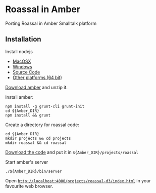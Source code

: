 Roassal in Amber
=======

Porting Roassal in Amber Smalltalk platform

## Installation

Install nodejs

* [MacOSX](http://nodejs.org/dist/v0.10.12/node-v0.10.12.pkg)
* [Windows](http://nodejs.org/dist/v0.10.12/node-v0.10.12-x86.msi)
* [Source Code](http://nodejs.org/dist/v0.10.12/node-v0.10.12.tar.gz)
* [Other platforms (64 bit)](http://nodejs.org/download/)

[Download amber](https://github.com/amber-smalltalk/amber/archive/0.10.zip) and unzip it.

Install amber:


    npm install -g grunt-cli grunt-init
    cd ${Amber_DIR}
    npm install && grunt


Create a directory for roassal code:


    cd ${Amber_DIR}
    mkdir projects && cd projects
    mkdir roassal && cd roassal

[Download the code](https://github.com/pestefo/roamber/archive/master.zip) and put it in  ```${Amber_DIR}/projects/roassal```

Start amber's server

    ./${Amber_DIR}/bin/server 

Open [`http://localhost:4000/projects/roassal-d3/index.html`](http://localhost:4000/projects/roassal-d3/index.html) in your favourite web browser.

